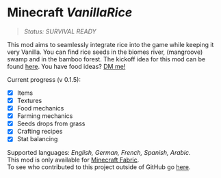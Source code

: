 
# Minecraft *VanillaRice*
>*Status: SURVIVAL READY*

This mod aims to seamlessly integrate rice  into the game while keeping it very Vanilla. You can find rice seeds in the biomes river, (mangroove) swamp and in the bamboo forest. The kickoff idea for this mod can be found [here](https://feedback.minecraft.net/hc/en-us/community/posts/360009727071-Rice). You have food ideas? [DM me!](https://twitter.com/theLeLoomi)

Current progress (v 0.1.5):
 - [x] Items
 - [x] Textures
 - [x] Food mechanics
 - [x] Farming mechanics
 - [x] Seeds drops from grass
 - [x] Crafting recipes
 - [x] Stat balancing

Supported languages: *English, German, French, Spanish, Arabic*.\
This mod is only available for [Minecraft Fabric](https://fabricmc.net/).\
To see who contributed to this project outside of GitHub go [here](https://github.com/LeLoomi/VanillaRice/blob/master/CONTRIBUTORS.md).
